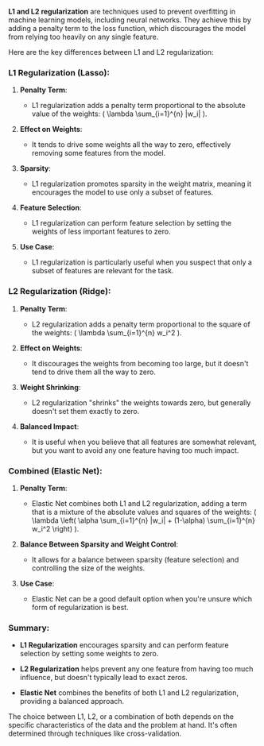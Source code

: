 **L1 and L2 regularization** are techniques used to prevent overfitting in machine learning models, including neural networks. They achieve this by adding a penalty term to the loss function, which discourages the model from relying too heavily on any single feature.

Here are the key differences between L1 and L2 regularization:

### L1 Regularization (Lasso):

1. **Penalty Term**:
   - L1 regularization adds a penalty term proportional to the absolute value of the weights: \( \lambda \sum_{i=1}^{n} |w_i| \).

2. **Effect on Weights**:
   - It tends to drive some weights all the way to zero, effectively removing some features from the model.

3. **Sparsity**:
   - L1 regularization promotes sparsity in the weight matrix, meaning it encourages the model to use only a subset of features.

4. **Feature Selection**:
   - L1 regularization can perform feature selection by setting the weights of less important features to zero.

5. **Use Case**:
   - L1 regularization is particularly useful when you suspect that only a subset of features are relevant for the task.

### L2 Regularization (Ridge):

1. **Penalty Term**:
   - L2 regularization adds a penalty term proportional to the square of the weights: \( \lambda \sum_{i=1}^{n} w_i^2 \).

2. **Effect on Weights**:
   - It discourages the weights from becoming too large, but it doesn't tend to drive them all the way to zero.

3. **Weight Shrinking**:
   - L2 regularization "shrinks" the weights towards zero, but generally doesn't set them exactly to zero.

4. **Balanced Impact**:
   - It is useful when you believe that all features are somewhat relevant, but you want to avoid any one feature having too much impact.

### Combined (Elastic Net):

1. **Penalty Term**:
   - Elastic Net combines both L1 and L2 regularization, adding a term that is a mixture of the absolute values and squares of the weights: \( \lambda \left( \alpha \sum_{i=1}^{n} |w_i| + (1-\alpha) \sum_{i=1}^{n} w_i^2 \right) \).

2. **Balance Between Sparsity and Weight Control**:
   - It allows for a balance between sparsity (feature selection) and controlling the size of the weights.

3. **Use Case**:
   - Elastic Net can be a good default option when you're unsure which form of regularization is best.

### Summary:

- **L1 Regularization** encourages sparsity and can perform feature selection by setting some weights to zero.

- **L2 Regularization** helps prevent any one feature from having too much influence, but doesn't typically lead to exact zeros.

- **Elastic Net** combines the benefits of both L1 and L2 regularization, providing a balanced approach.

The choice between L1, L2, or a combination of both depends on the specific characteristics of the data and the problem at hand. It's often determined through techniques like cross-validation.
